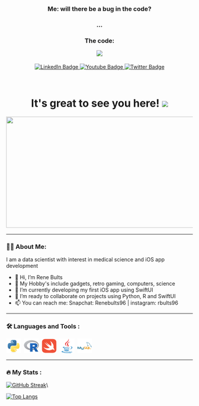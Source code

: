 <div id="header" align="center">
  <h3>Me: will there be a bug in the code?</h3>
  <h3>...</h3>
  <h3>The code: </h3>
</div>

<div id="header" align="center">
  <img src="https://media.giphy.com/media/GkVM3PcFipxEk/giphy.gif" width="300"/>
</div>

<br /> 

<div id="badges" align="center">
  <a href="https://www.linkedin.com/in/rene-bults-7807bb153/">
    <img src="https://img.shields.io/badge/LinkedIn-blue?style=for-the-badge&logo=linkedin&logoColor=white" alt="LinkedIn Badge"/>
  </a>
  <a href="https://www.youtube.com/channel/UCuvMzX61Z2n1yXLSzL9h8RA">
    <img src="https://img.shields.io/badge/YouTube-red?style=for-the-badge&logo=youtube&logoColor=white" alt="Youtube Badge"/>
  </a>
  <a href="https://twitter.com/ReneBults">
    <img src="https://img.shields.io/badge/Twitter-blue?style=for-the-badge&logo=twitter&logoColor=white" alt="Twitter Badge"/>
  </a>
</div>

<br /> 

<div id="counter" align="center">
  <img src="https://komarev.com/ghpvc/?username=renebults1996&style=flat-square&color=blue" alt=""/>
</div>

<div id="hey" align="center">
  <h1>
    It's great to see you here!
    <img src="https://media.giphy.com/media/hvRJCLFzcasrR4ia7z/giphy.gif" width="30px"/>
  </h1>
</div>


<div align="center">
  <img src="https://media.giphy.com/media/dWesBcTLavkZuG35MI/giphy.gif" width="600" height="300"/>
</div>

---

### :man_technologist: About Me:

I am a data scientist with interest in medical science and iOS app development

- 👋 Hi, I’m Rene Bults
- 👀 My Hobby's include gadgets, retro gaming, computers, science
- 🌱 I’m currently developing my first iOS app using SwiftUI
- 💞️ I’m ready to collaborate on projects using Python, R and SwiftUI
- 📫 You can reach me: Snapchat: Renebults96 | instagram: rbults96

---

### :hammer_and_wrench: Languages and Tools :
<div>
  <img src="https://github.com/devicons/devicon/blob/master/icons/python/python-original.svg" title="Java" alt="Java" width="40" height="40"/>&nbsp;
  <img src="https://github.com/devicons/devicon/blob/master/icons/r/r-original.svg" title="Spring" alt="Spring" width="40" height="40"/>&nbsp;
  <img src="https://github.com/devicons/devicon/blob/master/icons/swift/swift-original.svg" title="React" alt="React" width="40" height="40"/>&nbsp;
  <img src="https://github.com/devicons/devicon/blob/master/icons/java/java-original.svg" title="Spring" alt="Spring" width="40" height="40"/>&nbsp;
  <img src="https://github.com/devicons/devicon/blob/master/icons/mysql/mysql-original-wordmark.svg" title="Spring" alt="Spring" width="40" height="40"/>&nbsp;
</div>

---

### :fire: My Stats :
[![GitHub Streak](http://github-readme-streak-stats.herokuapp.com?user=renebults1996&theme=dark&background=000000)](https://git.io/streak-stats)\


[![Top Langs](https://github-readme-stats.vercel.app/api/top-langs/?username=renebults1996&layout=compact&theme=vision-friendly-dark)](https://github.com/anuraghazra/github-readme-stats)

<!---
renebults1996/renebults1996 is a ✨ special ✨ repository because its `README.md` (this file) appears on your GitHub profile.
You can click the Preview link to take a look at your changes.
--->

